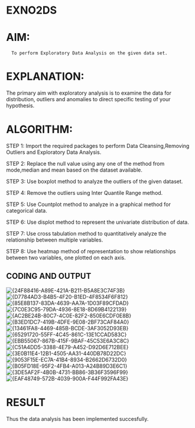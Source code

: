 # EXNO2DS
# AIM:
      To perform Exploratory Data Analysis on the given data set.
      
# EXPLANATION:
  The primary aim with exploratory analysis is to examine the data for distribution, outliers and anomalies to direct specific testing of your hypothesis.
  
# ALGORITHM:
STEP 1: Import the required packages to perform Data Cleansing,Removing Outliers and Exploratory Data Analysis.

STEP 2: Replace the null value using any one of the method from mode,median and mean based on the dataset available.

STEP 3: Use boxplot method to analyze the outliers of the given dataset.

STEP 4: Remove the outliers using Inter Quantile Range method.

STEP 5: Use Countplot method to analyze in a graphical method for categorical data.

STEP 6: Use displot method to represent the univariate distribution of data.

STEP 7: Use cross tabulation method to quantitatively analyze the relationship between multiple variables.

STEP 8: Use heatmap method of representation to show relationships between two variables, one plotted on each axis.

## CODING AND OUTPUT
![{24F88416-A89E-421A-B211-B5A8E3C74F3B}](https://github.com/user-attachments/assets/6d8c8dfb-ccf6-4ed0-988d-8cb529778ef8)
![{D7784AD3-B4B5-4F20-B1ED-4F8534F6F812}](https://github.com/user-attachments/assets/fa582943-af03-41f2-a827-d47c344a873e)
![{85E8B137-83DA-4639-AA7A-1D03F89CFDAD}](https://github.com/user-attachments/assets/a3fdae26-be8f-485f-be6a-3231f9c00fab)
![{7C0E3C95-79DA-4936-8E18-8D69B4122139}](https://github.com/user-attachments/assets/afc454b4-b29b-4bd6-9716-ca706aef0002)
![{AC2BE24B-80C7-4C0E-82F2-850E6CDF0E8B}](https://github.com/user-attachments/assets/1e7b7661-aaef-461c-bc5f-878eff85c7ef)
![{B3ED1DC7-419B-4DFE-9E08-2BF73CAF84A0}](https://github.com/user-attachments/assets/e4c205fa-8bfe-4f49-ab89-d8a6d25603b1)
![{13461FA8-4469-485B-BCDE-3AF3052D93EB}](https://github.com/user-attachments/assets/5668be14-db7b-41dc-a53c-8242d31387db)
![{65291720-55FF-4C45-861C-13E1CCAD583C}](https://github.com/user-attachments/assets/34cf3b0a-0c7b-4b9a-a49d-bd64ab02e0b0)
![{EBB55067-867B-415F-9BAF-45C53E6A3C8C}](https://github.com/user-attachments/assets/fafa7401-47dc-4405-8c24-b1d07d62a756)
![{C51A4DD5-3388-4E79-A452-D92D6E712BEE}](https://github.com/user-attachments/assets/31425caf-218f-4901-9722-66e1611f80f1)
![{3E0B11E4-12B1-4505-AA31-440DB78D22DC}](https://github.com/user-attachments/assets/7757c5bc-b847-4989-9713-4a5200247506)
![{9053F15E-EC7A-41B4-8934-B2662D6732D0}](https://github.com/user-attachments/assets/75cfadee-6de4-413a-81b8-c05f0fc6c850)
![{B05FD18E-95F2-4FB4-A013-A24B89D3E6C1}](https://github.com/user-attachments/assets/ceefcf6a-4347-4daf-a929-0b2566a1441f)
![{3DE5AF2F-4B0B-4731-BB86-3B36F3596F99}](https://github.com/user-attachments/assets/d8b7cbe4-4c17-4701-a1d5-2e48c0f17567)
![{EAF48749-572B-4039-900A-F44F992FA43E}](https://github.com/user-attachments/assets/88efee1f-10cf-4d13-a6c6-f0487f95849c)





# RESULT
Thus the data analysis has been implemented succesfully.

